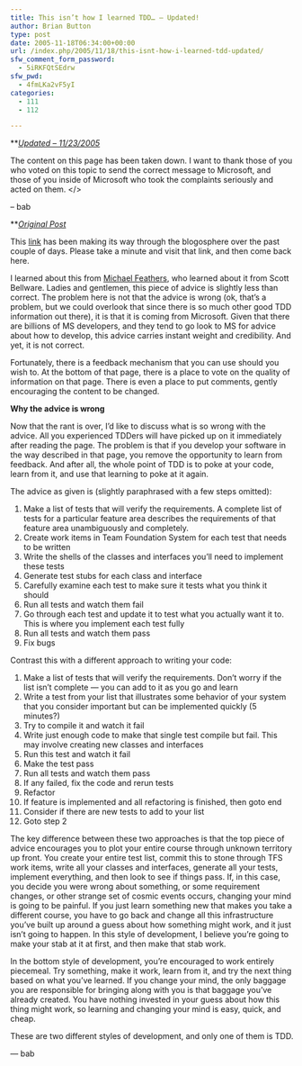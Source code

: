 ```yaml
---
title: This isn’t how I learned TDD… — Updated!
author: Brian Button
type: post
date: 2005-11-18T06:34:00+00:00
url: /index.php/2005/11/18/this-isnt-how-i-learned-tdd-updated/
sfw_comment_form_password:
  - 5iRKFQtSEdrw
sfw_pwd:
  - 4fmLKa2vF5yI
categories:
  - 111
  - 112

---
```

**_<u>Updated &#8211; 11/23/2005</b>_</u></p> 

The content on this page has been taken down. I want to thank those of you who voted on this topic to send the correct message to Microsoft, and those of you inside of Microsoft who took the complaints seriously and acted on them. </>

&#8211; bab

**_<u>Original Post</b>_</u></p> 

This [link][1] has been making its way through the blogosphere over the past couple of days. Please take a minute and visit that link, and then come back here.

_<Brief musical interlude>_

I learned about this from [Michael Feathers][2], who learned about it from Scott Bellware. Ladies and gentlemen, this piece of advice is slightly less than correct. The problem here is not that the advice is wrong (ok, that&rsquo;s a problem, but we could overlook that since there is so much other good TDD information out there), it is that it is coming from Microsoft. Given that there are billions of MS developers, and they tend to go look to MS for advice about how to develop, this advice carries instant weight and credibility. And yet, it is not correct.

Fortunately, there is a feedback mechanism that you can use should you wish to. At the bottom of that page, there is a place to vote on the quality of information on that page. There is even a place to put comments, gently encouraging the content to be changed.

**Why the advice is wrong**

Now that the rant is over, I&rsquo;d like to discuss what is so wrong with the advice. All you experienced TDDers will have picked up on it immediately after reading the page. The problem is that if you develop your software in the way described in that page, you remove the opportunity to learn from feedback. And after all, the whole point of TDD is to poke at your code, learn from it, and use that learning to poke at it again.

The advice as given is (slightly paraphrased with a few steps omitted):<!--StartFragment -->

  1. Make a list of tests that will verify the requirements. A complete list of tests for a particular feature area describes the requirements of that feature area unambiguously and completely. 
  2. Create work items in Team Foundation System for each test that needs to be written
  3. Write the shells of the classes and interfaces you&rsquo;ll need to implement these tests
  4. Generate test stubs for each class and interface
  5. Carefully examine each test to make sure it tests what you think it should
  6. Run all tests and watch them fail
  7. Go through each test and update it to test what you actually want it to. This is where you implement each test fully
  8. Run all tests and watch them pass
  9. Fix bugs

Contrast this with a different approach to writing your code:

  1. Make a list of tests that will verify the requirements. Don&rsquo;t worry if the list isn&rsquo;t complete &mdash; you can add to it as you go and learn
  2. Write a test from your list that illustrates some behavior of your system that you consider important but can be implemented quickly (5 minutes?)
  3. Try to compile it and watch it fail
  4. Write just enough code to make that single test compile but fail. This may involve creating new classes and interfaces
  5. Run this test and watch it fail
  6. Make the test pass
  7. Run all tests and watch them pass
  8. If any failed, fix the code and rerun tests
  9. Refactor
 10. If feature is implemented and all refactoring is finished, then goto end
 11. Consider if there are new tests to add to your list
 12. Goto step 2

The key difference between these two approaches is that the top piece of advice encourages you to plot your entire course through unknown territory up front. You create your entire test list, commit this to stone through TFS work items, write all your classes and interfaces, generate all your tests, implement everything, and then look to see if things pass. If, in this case, you decide you were wrong about something, or some requirement changes, or other strange set of cosmic events occurs, changing your mind is going to be painful. If you just learn something new that makes you take a different course, you have to go back and change all this infrastructure you&rsquo;ve built up around a guess about how something might work, and it just isn&rsquo;t going to happen. In this style of development, I believe you&rsquo;re going to make your stab at it at first, and then make that stab work.

In the bottom style of development, you&rsquo;re encouraged to work entirely piecemeal. Try something, make it work, learn from it, and try the next thing based on what you&rsquo;ve learned. If you change your mind, the only baggage you are responsible for bringing along with you is that baggage you&rsquo;ve already created. You have nothing invested in your guess about how this thing might work, so learning and changing your mind is easy, quick, and cheap.

These are two different styles of development, and only one of them is TDD.

&mdash; bab

&nbsp;

 [1]: http://msdn2.microsoft.com/en-us/library/ms182521.aspx
 [2]: http://www.artima.com/weblogs/viewpost.jsp?thread=137207
